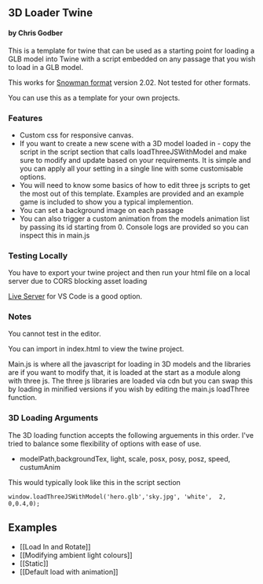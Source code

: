 
## 3D Loader Twine
####  by Chris Godber
This is a template for twine that can be used as a starting point for loading a GLB model into Twine with a script embedded on any passage that you wish to load in a GLB model. 

This works for <a href = "https://videlais.github.io/snowman/#/">Snowman format</a> version 2.02. Not tested for other formats.

You can use this as a template for your own projects.

### Features

- Custom css for responsive canvas. 
- If you want to create a new scene with a 3D model loaded in - copy the script in the  script section that calls loadThreeJSWithModel and make sure to modify and update based on your requirements. It is simple and you can apply all your setting in a single line with some customisable options.
- You will need to know some basics of how to edit three js scripts to get the most out of this template. Examples are provided and an example game is included to show you a typical implemention.
- You can set a background image on each passage
- You can also trigger a custom animation from the models animation list by passing its id starting from 0. Console logs are provided so you can inspect this in main.js

### Testing Locally
You have to export your twine project and then run your html file on a local server due to CORS blocking asset loading

<a href = "https://marketplace.visualstudio.com/items?itemName=ritwickdey.LiveServer">Live Server</a> for VS Code is a good option.

### Notes 
You cannot test in the editor.

You can import in index.html to view the twine project.

Main.js is where all the javascript for loading in 3D models and the libraries are if you want to modify that, it is loaded at the start as a module along with three js. The three js libraries are loaded via cdn but you can swap this by loading in minified versions if you wish by editing the main.js loadThree function.

### 3D Loading Arguments

The 3D loading function accepts the following arguements in this order.
I've tried to balance some flexibility of options with ease of use. 

- modelPath,backgroundTex, light, scale, posx, posy, posz, speed, custumAnim

This would typically look like this in the script section

```
window.loadThreeJSWithModel('hero.glb','sky.jpg', 'white',  2, 0,0.4,0);
```

<h2>Examples</h2>

- [[Load In and Rotate]] 
- [[Modifying ambient light colours]]
- [[Static]] 
- [[Default load with animation]]
